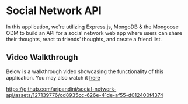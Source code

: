 # Social Network API

In this application, we're utilizing Express.js, MongoDB & the Mongoose ODM to build an API for a social network web app where users can share their thoughts, react to friends’ thoughts, and create a friend list.


## Video Walkthrough

Below is a walkthrough video showcasing the functionality of this application. You may also watch it [here](https://drive.google.com/file/d/1Np6gYxYjWuiwtuFdwHTsu9Ywk0nMZt5T/view)


https://github.com/aripandini/social-network-api/assets/127139776/cd8935cc-626e-41de-af55-d012400f4374

